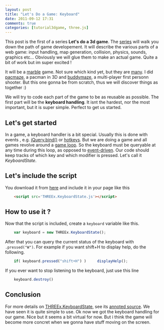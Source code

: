 ```yaml
---
layout: post
title: "Let's Do a Game: Keyboard"
date: 2011-09-12 17:31
comments: true
categories: [tutorial3dgame, three.js]
---
```


This post is the first of a series **Let's do a 3d game**.
The [series](/blog/categories/tutorial3dgame/) will walk you down the path of
game developement.
It will describe the various parts of a web game: input handling, map generation,
collision, physics, sounds, graphics etc...
Obviously we will glue them to make an actual game. Quite a bit of work
but im super excited !

It will be a [marble](http://en.wikipedia.org/wiki/Marble_Madness)
game. Not sure which kind yet, but they are
[many](http://www.youtube.com/results?search_query=marble+video+game).
I did [pacmaze](http://pacmaze.com), a pacman in 3D  and [buddymaze](http://buddymaze.com),
a multi-player first personn shooter. But this one gonna be from scratch, thus we will
discover things as together :)

We will try to code each part of the game to be as reusable as possible.
The first part will be the **keyboard handling**. It isnt the hardest, nor the most important, but it is
super simple. Perfect to get us started.

## Let's get started

In a game, a keyboard handler is a bit special. Usually this is done with events
, e.g. [jQuery.bind()](http://api.jquery.com/bind/)
or [hotkeys](https://github.com/jeresig/jquery.hotkeys).
But we are doing a game and all games revolve around a [game loop](http://en.wikipedia.org/wiki/Game_programming#Game_structure).
So the keyboard must be queryable at any time during this loop, as opposed
to [event-driven](http://en.wikipedia.org/wiki/Event-driven_architecture).
Our code should keep tracks of which key and which modifier is pressed.
Let's call it *KeyboardState*.

## Let's include the script

You download it from [here](/data/THREEx/THREEx.KeyboardState.js) and include
it in your page like this

```html
	<script src='THREEx.KeyboardState.js'></script>
```

<!-- more -->

## How to use it ?

Now that the script is included, create a ```keyboard``` variable like this.

```javascript
    var keyboard = new THREEx.KeyboardState();
```

After that you can query the current status of the keyboard with ```.pressed("W")```. For
example if you want shift+H to display help, do the following.

```javascript
    if( keyboard.pressed("shift+H") )     displayHelp();
```

If you ever want to stop listening to the keyboard, just use this line

```javascript
    keyboard.destroy()
```

## Conclusion

For more details on [THREEx.KeyboardState](/data/THREEx/THREEx.KeyboardState.js),
see its [annoted source](/data/THREEx/docs/THREEx.KeyboardState.html).
We have seen it is quite simple to use. 
Ok now we got the keyboard handling for our game. Nice but it seems a bit virtual for now.
But i think the game will become more concret when we gonna have stuff moving on the screen.
